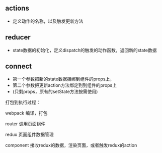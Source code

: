 ## actions
- 定义动作的名称，以及触发更新方法

## reducer
- state数据的初始化，定义dispatch的触发的动作函数，返回新的state数据

## connect
- 第一个参数把新的state数据捆绑到组件的props上，
- 第二个参数把更新action方法绑定到到组件的props上
- (只剩props，原有的setState方法按需使用)

打包到执行过程：

webpack
编译，打包

router
调用页面组件

redux
页面组件数据管理

component
接收redux的数据，渲染页面，或者触发redux的action